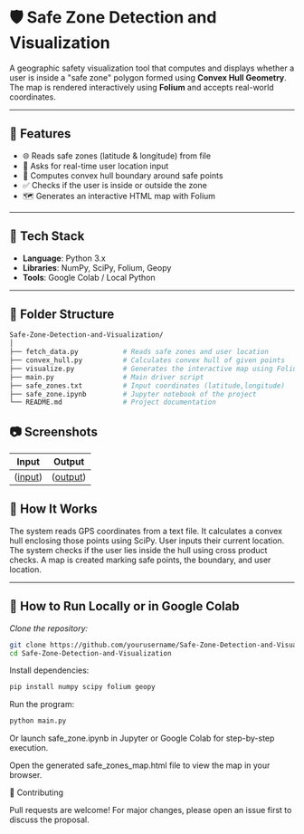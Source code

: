 # 🛡️ Safe Zone Detection and Visualization

A geographic safety visualization tool that computes and displays whether a user is inside a "safe zone" polygon formed using **Convex Hull Geometry**. The map is rendered interactively using **Folium** and accepts real-world coordinates.

---

## 🚀 Features

- 🌐 Reads safe zones (latitude & longitude) from file  
- 📍 Asks for real-time user location input  
- 🔺 Computes convex hull boundary around safe points  
- ✅ Checks if the user is inside or outside the zone  
- 🗺️ Generates an interactive HTML map with Folium  

---

## 🧰 Tech Stack

- **Language**: Python 3.x  
- **Libraries**: NumPy, SciPy, Folium, Geopy  
- **Tools**: Google Colab / Local Python  

---

## 📂 Folder Structure

```bash
Safe-Zone-Detection-and-Visualization/
│
├── fetch_data.py           # Reads safe zones and user location
├── convex_hull.py          # Calculates convex hull of given points
├── visualize.py            # Generates the interactive map using Folium
├── main.py                 # Main driver script
├── safe_zones.txt          # Input coordinates (latitude,longitude)
├── safe_zone.ipynb         # Jupyter notebook of the project
└── README.md               # Project documentation
```

## 📷 Screenshots

| Input | Output |
|---------------|----------------------------|
| ([input](screenshots/input.png)) | ([output](screenshots/output.png)) |


## 📸 How It Works

The system reads GPS coordinates from a text file.
It calculates a convex hull enclosing those points using SciPy.
User inputs their current location.
The system checks if the user lies inside the hull using cross product checks.
A map is created marking safe points, the boundary, and user location.

---

## 🧪 How to Run Locally or in Google Colab

*Clone the repository:*
```bash
git clone https://github.com/yourusername/Safe-Zone-Detection-and-Visualization.git
cd Safe-Zone-Detection-and-Visualization
```
Install dependencies:
```bash
pip install numpy scipy folium geopy
```
Run the program:
```bash
python main.py
```
Or launch safe_zone.ipynb in Jupyter or Google Colab for step-by-step execution.

Open the generated safe_zones_map.html file to view the map in your browser.

🙌 Contributing

Pull requests are welcome! For major changes, please open an issue first to discuss the proposal.
